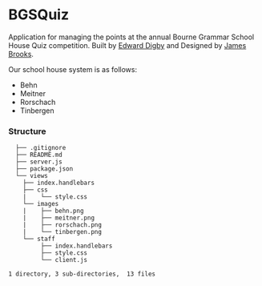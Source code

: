 BGSQuiz
=======

Application for managing the points at the annual Bourne Grammar School House Quiz competition. Built by [Edward Digby](http://twitter.com/ejdigby) and Designed by [James Brooks](http://twitter.com/jamesbrks).

Our school house system is as follows:
 - Behn
 - Meitner
 - Rorschach
 - Tinbergen
 
### Structure
```	
  ├── .gitignore
  ├── README.md
  ├── server.js
  ├── package.json
  └── views
	├── index.handlebars
	├── css
	|    └── style.css
	└── images
	|    ├── behn.png	
	|    ├── meitner.png
   	|    ├── rorschach.png
	|    └── tinbergen.png
	└── staff
	     ├── index.handlebars
	     ├── style.css
	     └── client.js

1 directory, 3 sub-directories,  13 files
```
